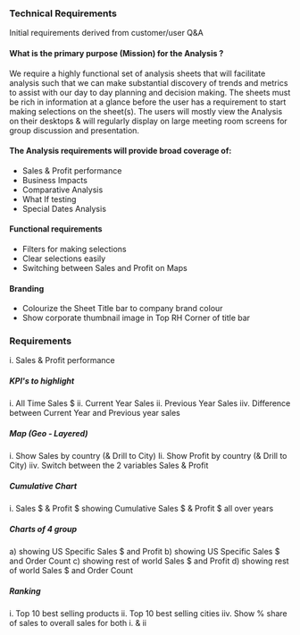 ### Technical Requirements

Initial requirements derived from customer/user Q&A

#### What is the primary purpose (Mission) for the Analysis ?

We require a highly functional set of analysis sheets that will facilitate 
analysis such that we can make substantial discovery of trends and
metrics to assist with our day to day planning and decision making.
The sheets must be rich in information at a glance before the user 
has a requirement to start making selections on the sheet(s). 
The users will mostly view the Analysis on their desktops & will regularly
display on large meeting room screens for group discussion and 
presentation.


#### The Analysis requirements will provide broad coverage of: 

* Sales & Profit performance
* Business Impacts
* Comparative Analysis
* What If testing
* Special Dates Analysis


#### Functional requirements
* Filters for making selections
* Clear selections easily
* Switching between Sales and Profit on Maps

#### Branding
* Colourize the Sheet Title bar to company brand colour
* Show corporate thumbnail image in Top RH Corner of title bar


### Requirements

i. Sales & Profit performance

##### KPI's to highlight
i. All Time Sales $ 
ii. Current Year Sales
ii. Previous Year Sales
iiv. Difference between Current Year and Previous year sales

##### Map (Geo - Layered)
i. Show Sales by country (& Drill to City)
Ii. Show Profit by country (& Drill to City)
iiv. Switch between the 2 variables Sales & Profit

##### Cumulative Chart
i. Sales $ & Profit $ showing Cumulative Sales $ & Profit $ all over years

##### Charts of 4 group
a) showing US Specific Sales $ and Profit 
b) showing US Specific Sales $ and Order Count
c) showing rest of world Sales $ and Profit 
d) showing rest of world Sales $ and Order Count 

##### Ranking
i. Top 10 best selling products
ii. Top 10 best selling cities
iiv. Show % share of sales to overall sales for both i. & ii
